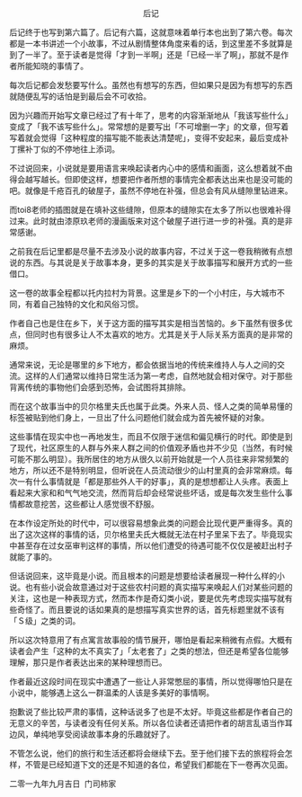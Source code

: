 <p align="center">后记</p>

后记终于也写到第六篇了。后记有六篇，这就意味着单行本也出到了第六卷。每次都是一本书讲述一个小故事，不过从剧情整体角度来看的话，到这里差不多就算是到了一半了。至于读者是觉得「才到一半啊」还是「已经一半了啊」，那就不是作者所能知晓的事情了。

每次后记都会发愁要写什么。虽然也有想写的东西，但如果只是因为有想写的东西就随便乱写的话怕是到最后会不可收拾。

因为兴趣而开始写文章已经过了有十年了，思考的内容渐渐地从「我该写些什么」变成了「我不该写些什么」。常常想的是要写出「不可增删一字」的文章，但写着写着就会觉得「这种程度的描写能不能表达清楚呢」，变得不安起来，最后变成补丁摞补丁似的不停地往上添词。

不过说回来，小说就是要用语言来唤起读者内心中的感情和画面，这么想着就不由得会越写越长。但即使这样，想要把作者所想的事情完全都表达出来也是没可能的吧。就像是千疮百孔的破屋子，虽然不停地在补强，但总会有风从缝隙里钻进来。

而toi8老师的插图就是在填补这些缝隙，但原本的缝隙实在太多了所以也很难补得过来。此时就由漆原玖老师的漫画版来对这个破屋子进行进一步的补强。真的是非常感谢。

之前我在后记里都是尽量不去涉及小说的故事内容，不过关于这一卷我稍微有点想说的东西。与其说是关于故事本身，更多的其实是关于故事描写和展开方式的一些借口。

这一卷的故事全程都以托内拉村为背景。这里是乡下的一个小村庄，与大城市不同，有着自己独特的文化和风俗习惯。

作者自己也是住在乡下，关于这方面的描写其实是相当苦恼的。乡下虽然有很多优点，但同时也有很多让人不太喜欢的地方。尤其是关于人际关系方面真的是非常的麻烦。

通常来说，无论是哪里的乡下地方，都会依据当地的传统来维持人与人之间的交流。这样的人们通常以维持日常生活为第一考虑，自然地就会相对保守。对于那些背离传统的事物他们会感到恐怖，会试图将其排除。

而在这个故事当中的贝尔格里夫氏也属于此类。外来人员、怪人之类的简单易懂的标签被贴到他们身上，一旦出了什么问题他们就会成为首先被怀疑的对象。

这些事情在现实中也一再地发生，而且不仅限于迷信和偏见横行的时代。即使是到了现代，社区原生的人群与外来人群之间的价值观矛盾也并不少见（当然，有时候可能不那么明显）。我所居住的地方从很久以前开始就是一个人员往来非常频繁的地方，所以还不是特别明显，但听说在人员流动很少的山村里真的会非常麻烦。每次一有什么事情就是「都是那些外人干的好事」，真的是想想都让人头疼。表面上看起来大家和和气气地交流，然而背后却会经常说些坏话，或是每次发生些什么事情都故意挖苦，这些都让人感觉很不舒服。

在本作设定所处的时代中，可以很容易想象此类的问题会比现代更严重得多。真的出了这次这样的事情的话，贝尔格里夫氏大概就无法在村子里呆下去了。毕竟现实中甚至存在过女巫审判这样的事情，所以他们遭受的待遇可能不仅仅是被赶出村子就能了事的。

但话说回来，这毕竟是小说。而且根本的问题是想要给读者展现一种什么样的小说。也有些小说会故意通过对于这些农村问题的真实描写来唤起人们对某些问题的关注，这也是一种表现方式，然而本作是奇幻类小说，要是优先考虑现实描写就有些奇怪了。而且要说的话如果真的是想描写真实世界的话，首先标题里就不该有「Ｓ级」之类的词。

所以这次特意用了有点寓言故事般的情节展开，哪怕是看起来稍微有点假。大概有读者会产生「这种的太不真实了」「太老套了」之类的想法，但还是希望各位能够理解，那只是作者表达出来的某种理想而已。

作者最近这段时间在现实中遭遇了一些让人非常憋屈的事情，所以觉得哪怕只是在小说中，能够遇上这么一群温柔的人该是多美好的事情啊。

抱歉说了些比较严肃的事情，这种话说多了也是不太好。毕竟这些都是作者自己的无意义的辛苦，与读者没有任何关系。所以各位读者还请把作者的胡言乱语当作耳边风，单纯地享受阅读故事本身的乐趣就好了。

不管怎么说，他们的旅行和生活还都将会继续下去。至于他们接下去的旅程将会怎样，不管是已经知道下文的还是不知道的各位，希望我们都能在下一卷再次见面。

二零一九年九月吉日  门司柿家

